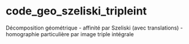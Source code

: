 # code_geo_szeliski_tripleint
Décomposition géométrique - affinité par Szeliski (avec translations) - homographie particulière par image triple intégrale

